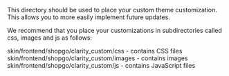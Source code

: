 This directory should be used to place your custom theme customization.
This allows you to more easily implement future updates.

We recommend that you place your customizations in subdirectories called css, images and js as follows:

  skin/frontend/shopgo/clarity_custom/css     -  contains CSS files
  skin/frontend/shopgo/clarity_custom/images  -  contains images
  skin/frontend/shopgo/clarity_custom/js      -  contains JavaScript files
